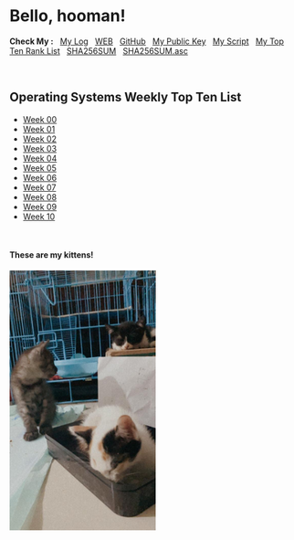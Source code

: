 # Bello, hooman!

**Check My :** &nbsp;
[My Log](TXT/mylog.txt) &nbsp;
[WEB](https://saridss.github.io/os202/) &nbsp;
[GitHub](https://github.com/saridss/os202/) &nbsp;
[My Public Key](TXT/mypubkey.txt) &nbsp;
[My Script](TXT/myscript.sh) &nbsp;
[My Top Ten Rank List](TXT/myrank.txt) &nbsp;
[SHA256SUM](TXT/SHA256SUM) &nbsp;
[SHA256SUM.asc](TXT/SHA256SUM.asc) &nbsp;

<br>

## Operating Systems Weekly Top Ten List
* [Week 00](W00/)
* [Week 01](W01/)
* [Week 02](W02/)
* [Week 03](W03/)
* [Week 04](W04/)
* [Week 05](W05/)
* [Week 06](W06/)
* [Week 07](W07/)
* [Week 08](W08/)
* [Week 09](W09/)
* [Week 10](W10/)

<br>

#### These are my kittens!
<img src="emong.jpeg" width="256">
